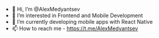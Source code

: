 - 👋 Hi, I’m @AlexMedyantsev
- 👀 I’m interested in Frontend and Mobile Development
- 🌱 I’m currently developing mobile apps with React Native
- 📫 How to reach me - https://t.me/AlexMedyantsev

<!---
AlexMedyantsev/AlexMedyantsev is a ✨ special ✨ repository because its `README.md` (this file) appears on your GitHub profile.
You can click the Preview link to take a look at your changes.
--->
